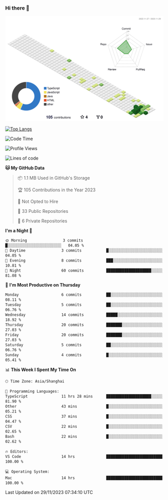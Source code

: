 ### Hi there 👋

![](./profile-3d-contrib/profile-green-animate.svg)

 

[![Top Langs](https://github-readme-stats.vercel.app/api/top-langs/?username=RunnningDogg)](https://github.com/anuraghazra/github-readme-stats)


 

<!--START_SECTION:waka-->
![Code Time](http://img.shields.io/badge/Code%20Time-23%20hrs%2043%20mins-blue)

![Profile Views](http://img.shields.io/badge/Profile%20Views-335-blue)

![Lines of code](https://img.shields.io/badge/From%20Hello%20World%20I%27ve%20Written-200.3%20thousand%20lines%20of%20code-blue)

**🐱 My GitHub Data** 

> 📦 1.1 MB Used in GitHub's Storage 
 > 
> 🏆 105 Contributions in the Year 2023
 > 
> 🚫 Not Opted to Hire
 > 
> 📜 33 Public Repositories 
 > 
> 🔑 6 Private Repositories 
 > 
**I'm a Night 🦉** 

```text
🌞 Morning                3 commits           █░░░░░░░░░░░░░░░░░░░░░░░░   04.05 % 
🌆 Daytime                3 commits           █░░░░░░░░░░░░░░░░░░░░░░░░   04.05 % 
🌃 Evening                8 commits           ███░░░░░░░░░░░░░░░░░░░░░░   10.81 % 
🌙 Night                  60 commits          ████████████████████░░░░░   81.08 % 
```
📅 **I'm Most Productive on Thursday** 

```text
Monday                   6 commits           ██░░░░░░░░░░░░░░░░░░░░░░░   08.11 % 
Tuesday                  5 commits           ██░░░░░░░░░░░░░░░░░░░░░░░   06.76 % 
Wednesday                14 commits          █████░░░░░░░░░░░░░░░░░░░░   18.92 % 
Thursday                 20 commits          ███████░░░░░░░░░░░░░░░░░░   27.03 % 
Friday                   20 commits          ███████░░░░░░░░░░░░░░░░░░   27.03 % 
Saturday                 5 commits           ██░░░░░░░░░░░░░░░░░░░░░░░   06.76 % 
Sunday                   4 commits           █░░░░░░░░░░░░░░░░░░░░░░░░   05.41 % 
```


📊 **This Week I Spent My Time On** 

```text
🕑︎ Time Zone: Asia/Shanghai

💬 Programming Languages: 
TypeScript               11 hrs 28 mins      ████████████████████░░░░░   81.90 % 
Other                    43 mins             █░░░░░░░░░░░░░░░░░░░░░░░░   05.21 % 
CSS                      37 mins             █░░░░░░░░░░░░░░░░░░░░░░░░   04.47 % 
CSV                      22 mins             █░░░░░░░░░░░░░░░░░░░░░░░░   02.65 % 
Bash                     22 mins             █░░░░░░░░░░░░░░░░░░░░░░░░   02.62 % 

🔥 Editors: 
VS Code                  14 hrs              █████████████████████████   100.00 % 

💻 Operating System: 
Mac                      14 hrs              █████████████████████████   100.00 % 
```


 Last Updated on 29/11/2023 07:34:10 UTC
<!--END_SECTION:waka-->
